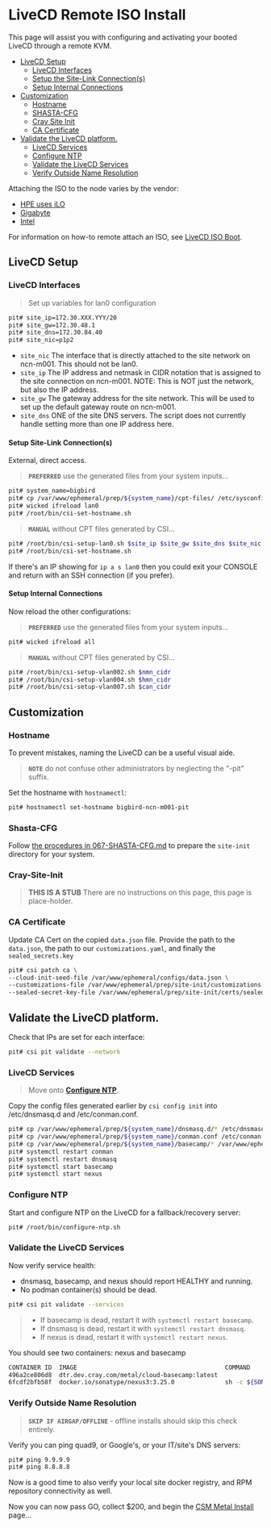 # LiveCD Remote ISO Install

This page will assist you with configuring and activating your booted LiveCD through a remote KVM.

* [LiveCD Setup](#livecd-setup)
    * [LiveCD Interfaces](#livecd-interfaces)
    * [Setup the Site-Link Connection(s)](#setup-site-link-connections)
    * [Setup Internal Connections](#setup-internal-connections)
* [Customization](#customization)
    * [Hostname](#hostname)
    * [SHASTA-CFG](#shasta-cfg)
    * [Cray Site Init](#cray-site-init)
    * [CA Certificate](#ca-certificate)
* [Validate the LiveCD platform.](#validate-the-livecd-platform)
  * [LiveCD Services](#livecd-services)
  * [Configure NTP](#configure-ntp)
  * [Validate the LiveCD Services](#validate-the-livecd-services)
  * [Verify Outside Name Resolution](#verify-outside-name-resolution)
    
Attaching the ISO to the node varies by the vendor:
- [HPE uses iLO](./062-LIVECD-VIRTUAL-ISO-BOOT.md#hpe-ilo-bmcs)
- [Gigabyte](./062-LIVECD-VIRTUAL-ISO-BOOT.md#gigabyte-bmcs)
- [Intel](./062-LIVECD-VIRTUAL-ISO-BOOT.md#intel-bmcs)

For information on how-to remote attach an ISO, see [LiveCD ISO Boot](062-LIVECD-VIRTUAL-ISO-BOOT.md).

<a name="livecd-setup"></a>
## LiveCD Setup

<a name="livecd-interfaces"></a>
### LiveCD Interfaces

> Set up variables for lan0 configuration

```bash
pit# site_ip=172.30.XXX.YYY/20
pit# site_gw=172.30.48.1
pit# site_dns=172.30.84.40
pit# site_nic=p1p2
```

- `site_nic` The interface that is directly attached to the site network on ncn-m001.  This should not be lan0.
- `site_ip` The IP address and netmask in CIDR notation that is assigned to the site connection on ncn-m001.  NOTE:  This is NOT just the network, but also the IP address.
- `site_gw` The gateway address for the site network.  This will be used to set up the default gateway route on ncn-m001.
- `site_dns` ONE of the site DNS servers.   The script does not currently handle setting more than one IP address here.

<a name="setup-site-link-connection(s)"></a>
#### Setup Site-Link Connection(s)

External, direct access.

> **`PREFERRED`** use the generated files from your system inputs...
```bash
pit# system_name=bigbird
pit# cp /var/www/ephemeral/prep/${system_name}/cpt-files/ /etc/sysconfig/network/
pit# wicked ifreload lan0
pit# /root/bin/csi-set-hostname.sh
```

> **`MANUAL`** without CPT files generated by CSI...
```bash
pit# /root/bin/csi-setup-lan0.sh $site_ip $site_gw $site_dns $site_nic
pit# /root/bin/csi-set-hostname.sh
```

If there's an IP showing for `ip a s lan0` then you could exit your CONSOLE and return with an SSH connection (if you prefer).

<a name="setup-internal-connections"></a>
#### Setup Internal Connections

Now reload the other configurations:

> **`PREFERRED`** use the generated files from your system inputs...

```bash
pit# wicked ifreload all
```

> **`MANUAL`** without CPT files generated by CSI...
```bash
pit# /root/bin/csi-setup-vlan002.sh $nmn_cidr
pit# /root/bin/csi-setup-vlan004.sh $hmn_cidr
pit# /root/bin/csi-setup-vlan007.sh $can_cidr
```

<a name="customization"></a>
## Customization

<a name="hostname"></a>
### Hostname

To prevent mistakes, naming the LiveCD can be a useful visual aide.

> **`NOTE`** do not confuse other administrators by neglecting the "-pit" suffix.

Set the hostname with `hostnamectl`:
```bash
pit# hostnamectl set-hostname bigbird-ncn-m001-pit
```

<a name="shasta-cfg"></a>
### Shasta-CFG

Follow [the procedures in 067-SHASTA-CFG.md](./067-SHASTA-CFG.md) to
prepare the `site-init` directory for your system.

<a name="cray-site-init"></a>
### Cray-Site-Init

> **THIS IS A STUB** There are no instructions on this page, this page is place-holder.

<a name="ca-certificate"></a>
### CA Certificate

Update CA Cert on the copied `data.json` file. Provide the path to the `data.json`, the path to
our `customizations.yaml`, and finally the `sealed_secrets.key`
```bash
pit# csi patch ca \
--cloud-init-seed-file /var/www/ephemeral/configs/data.json \
--customizations-file /var/www/ephemeral/prep/site-init/customizations.yaml \
--sealed-secret-key-file /var/www/ephemeral/prep/site-init/certs/sealed_secrets.key
   ```

<a name="validate-the-livecd-platform."></a>
## Validate the LiveCD platform.

Check that IPs are set for each interface:

```bash
pit# csi pit validate --network
```

<a name="livecd-services"></a>
### LiveCD Services

> Move onto **[Configure NTP](#configure-ntp)**.

Copy the config files generated earlier by `csi config init` into /etc/dnsmasq.d and /etc/conman.conf.

```bash
pit# cp /var/www/ephemeral/prep/${system_name}/dnsmasq.d/* /etc/dnsmasq.d
pit# cp /var/www/ephemeral/prep/${system_name}/conman.conf /etc/conman.conf
pit# cp /var/www/ephemeral/prep/${system_name}/basecamp/* /var/www/ephemeral/configs/
pit# systemctl restart conman
pit# systemctl restart dnsmasq
pit# systemctl start basecamp
pit# systemctl start nexus
```

<a name="configure-ntp"></a>
### Configure NTP

Start and configure NTP on the LiveCD for a fallback/recovery server:

```bash
pit# /root/bin/configure-ntp.sh
```

<a name="validate-the-livecd-services"></a>
### Validate the LiveCD Services

Now verify service health:
- dnsmasq, basecamp, and nexus should report HEALTHY and running.
- No podman container(s) should be dead.

```bash
pit# csi pit validate --services
```

> - If basecamp is dead, restart it with `systemctl restart basecamp`.
> - If dnsmasq is dead, restart it with `systemctl restart dnsmasq`.
> - If nexus is dead, restart it with `systemctl restart nexus`.

You should see two containers: nexus and basecamp

```bash
CONTAINER ID  IMAGE                                         COMMAND               CREATED     STATUS         PORTS   NAMES
496a2ce806d8  dtr.dev.cray.com/metal/cloud-basecamp:latest                        4 days ago  Up 4 days ago          basecamp
6fcdf2bfb58f  docker.io/sonatype/nexus3:3.25.0              sh -c ${SONATYPE_...  4 days ago  Up 4 days ago          nexus
```


<a name="verify-outside-name-resolution"></a>
### Verify Outside Name Resolution

> **`SKIP IF AIRGAP/OFFLINE`** - offline installs should skip this check entirely.

Verify you can ping quad9, or Google's, or your IT/site's DNS servers:

```bash
pit# ping 9.9.9.9
pit# ping 8.8.8.8
```

Now is a good time to also verify your local site docker registry, and RPM repository connectivity as well.

Now you can now pass GO, collect $200, and begin the [CSM Metal Install](005-CSM-METAL-INSTALL.md) page...
